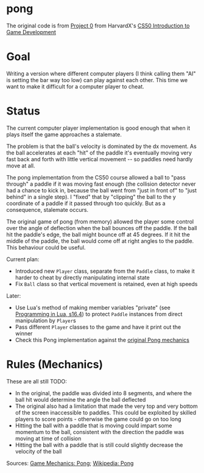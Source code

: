 # pong
 
The original code is from [Project 0](https://cs50.harvard.edu/games/2018/projects/0/) from HarvardX's [CS50 Introduction to Game Development](https://learning.edx.org/course/course-v1:HarvardX+CS50G+Games/home)

# Goal

Writing a version where different computer players (I think calling them "AI" is setting the bar way too low) can play against each other. This time we want to make it difficult for a computer player to cheat.

# Status

The current computer player implementation is good enough that when it plays itself the game approaches a stalemate. 

The problem is that the ball's velocity is dominated by the dx movement. As the ball accelerates at each "hit" of the paddle it's eventually moving very fast back and forth with little vertical movement -- so paddles need hardly move at all.

The pong implementation from the CS50 course allowed a ball to "pass through" a paddle if it was moving fast enough (the collision detector never had a chance to kick in, because the ball went from "just in front of" to "just behind" in a single step). I "fixed" that by "clipping" the ball to the y coordinate of a paddle if it passed through too quickly. But as a consequence, stalemate occurs.

The original game of pong (from memory) allowed the player some control over the angle of deflection when the ball bounces off the paddle. If the ball hit the paddle's edge, the ball might bounce off at 45 degrees. If it hit the middle of the paddle, the ball would come off at right angles to the paddle. This behaviour could be useful.

Current plan:

* Introduced new `Player` class, separate from the `Paddle` class, to make it harder to cheat by directly manipulating internal state
* Fix `Ball` class so that vertical movement is retained, even at high speeds

Later:

* Use Lua's method of making member variables "private" (see [Programming in Lua, s16.4](https://www.lua.org/pil/16.4.html)) to protect `Paddle` instances from direct manipulation by `Player`s 
* Pass different `Player` classes to the game and have it print out the winner
* Check this Pong implementation against the [original Pong mechanics](https://gamemechanics.fandom.com/wiki/Pong)


# Rules (Mechanics)

These are all still TODO:

* In the original, the paddle was divided into 8 segments, and where the ball hit would determine the angle the ball deflected
* The original also had a limitation that made the very top and very bottom of the screen inaccessible to paddles. This could be exploited by skilled players to score points - otherwise the game could go on too long
* Hitting the ball with a paddle that is moving could impart some momentum to the ball, consistent with the direction the paddle was moving at time of collision
* Hitting the ball with a paddle that is still could slightly decrease the velocity of the ball


Sources: [Game Mechanics: Pong](https://gamemechanics.fandom.com/wiki/Pong); [Wikipedia: Pong](https://en.wikipedia.org/wiki/Pong)